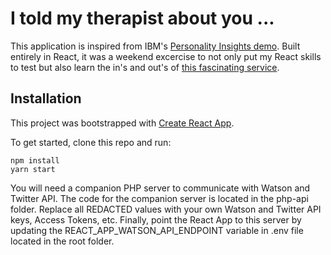# I told my therapist about you ...

This application is inspired from IBM's [Personality Insights demo](https://personality-insights-demo.ng.bluemix.net). Built entirely in React, it was a weekend excercise to not only put my React skills to test but also learn the in's and out's of [this fascinating service](https://console.bluemix.net/docs/services/personality-insights/index.html).

## Installation

This project was bootstrapped with [Create React App](https://github.com/facebookincubator/create-react-app).

To get started, clone this repo and run:

```
npm install
yarn start
```

You will need a companion PHP server to communicate with Watson and Twitter API. The code for the companion server is located in the php-api folder. Replace all REDACTED values with your own Watson and Twitter API keys, Access Tokens, etc. Finally, point the React App to this server by updating the REACT_APP_WATSON_API_ENDPOINT variable in .env file located in the root folder.
